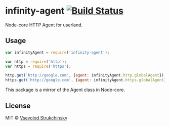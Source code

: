 # infinity-agent [![Build Status](https://travis-ci.org/floatdrop/infinity-agent.svg?branch=master)](https://travis-ci.org/floatdrop/infinity-agent)

Node-core HTTP Agent for userland.

## Usage

```js
var infinityAgent = require('infinity-agent');

var http = require('http');
var https = require('https');

http.get('http://google.com', {agent: infinityAgent.http.globalAgent});
https.get('http://google.com', {agent: infinityAgent.https.globalAgent});
```

This package is a mirror of the Agent class in Node-core.

## License

MIT © [Vsevolod Strukchinsky](floatdrop@gmail.com)
